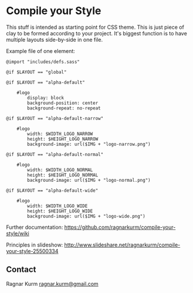 Compile your Style
====================

This stuff is intended as starting point for CSS theme.
This is just piece of clay to be formed according to your project.
It's biggest function is to have multiple layouts side-by-side in one file.

Example file of one element:

    @import "includes/defs.sass"
    
    @if $LAYOUT == "global"
    
    @if $LAYOUT == "alpha-default"
    
        #logo
            display: block
            background-position: center
            background-repeat: no-repeat
        
    @if $LAYOUT == "alpha-default-narrow"
    
        #logo
            width: $WIDTH_LOGO_NARROW
            height: $HEIGHT_LOGO_NARROW
            background-image: url($IMG + "logo-narrow.png")
        
    @if $LAYOUT == "alpha-default-normal"
    
        #logo
            width: $WIDTH_LOGO_NORMAL
            height: $HEIGHT_LOGO_NORMAL
            background-image: url($IMG + "logo-normal.png")
        
    @if $LAYOUT == "alpha-default-wide"
    
        #logo
            width: $WIDTH_LOGO_WIDE
            height: $HEIGHT_LOGO_WIDE
            background-image: url($IMG + "logo-wide.png")


Further documentation:
https://github.com/ragnarkurm/compile-your-style/wiki

Principles in slideshow:
http://www.slideshare.net/ragnarkurm/compile-your-style-25500334

Contact
--------------------

Ragnar Kurm
ragnar.kurm@gmail.com
